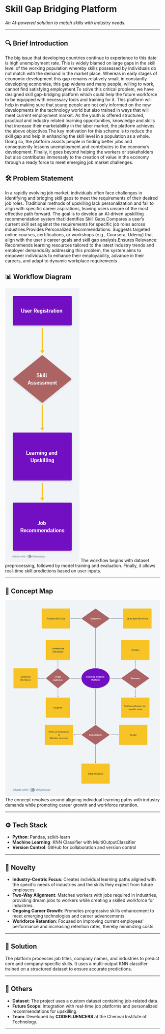 # Skill Gap Bridging Platform

*An AI-powered solution to match skills with industry needs.*

---

## 🔍 Brief Introduction
The big issue that developing countries continue to experience to this date is high unemployment rate. This is widely blamed on large gaps in the skill level of the working population whereby skills possessed by individuals do not match with the demand in the market place. Whereas in early stages of economic development this gap remains relatively small, in constantly developing economies, this gap widens and many people, willing to work, cannot find satisfying employment.To solve this critical problem, we have designed skill gap-bridging platform which could help the future workforce to be equipped with necessary tools and training for it. This platform will help in making sure that young people are not only informed on the new developments in the technology world but also trained in ways that will meet current employment market. As the youth is offered structured, practical and industry related learning opportunities, knowledge and skills that increase their marketability in the labor market, the platform achieves the above objectives.The key motivation for this scheme is to reduce the skill gap and help in enhancing the skill level in a population as a whole. Doing so, the platform assists people in finding better jobs and consequently lessens unemployment and contributes to the economy’s development. Finally, it goes beyond helping the workers or stakeholders but also contributes immensely to the creation of value in the economy through a ready force to meet emerging job market challenges.

## 🛠 Problem Statement
In a rapidly evolving job market, individuals often face challenges in identifying and bridging skill gaps to meet the requirements of their desired job roles. Traditional methods of upskilling lack personalization and fail to align with specific career aspirations, leaving users unsure of the most effective path forward.
The goal is to develop an AI-driven upskilling recommendation system that:Identifies Skill Gaps,Compares a user’s current skill set against the requirements for specific job roles across industries.Provides Personalized Recommendations: Suggests targeted online courses, certifications, or workshops (e.g., Coursera, Udemy) that align with the user's career goals and skill gap analysis.Ensures Relevance: Recommends learning resources tailored to the latest industry trends and employer demands.By addressing this problem, the system aims to empower individuals to enhance their employability, advance in their careers, and adapt to dynamic workplace requirements

## 📊 Workflow Diagram
![Workflow Diagram](./Workflow.png)
The workflow begins with dataset preprocessing, followed by model training and evaluation. Finally, it allows real-time skill predictions based on user inputs.

---

## 🧠 Concept Map
![Concept Map](./Conceptmap.png)
The concept revolves around aligning individual learning paths with industry demands while promoting career growth and workforce retention.

---

## ⚙️ Tech Stack
- **Python**: Pandas, scikit-learn
- **Machine Learning**: KNN Classifier with MultiOutputClassifier
- **Version Control**: GitHub for collaboration and version control

---

## 🌟 Novelty
- **Industry-Centric Focus**: Creates individual learning paths aligned with the specific needs of industries and the skills they expect from future employees.
- **Two-Way Alignment**: Matches workers with jobs required in industries, providing dream jobs to workers while creating a skilled workforce for industries.
- **Ongoing Career Growth**: Promotes progressive skills enhancement to meet emerging technologies and career advancements.
- **Workforce Retention**: Focused on improving current employees' performance and increasing retention rates, thereby minimizing costs.

---

## 🚀 Solution
The platform processes job titles, company names, and industries to predict core and company-specific skills. It uses a multi-output KNN classifier trained on a structured dataset to ensure accurate predictions.

---

## 📂 Others
- **Dataset**: The project uses a custom dataset containing job-related data.
- **Future Scope**: Integration with real-time job platforms and personalized recommendations for upskilling.
- **Team**: Developed by **CODEFLUENCERS** at the Chennai Institute of Technology.

---

